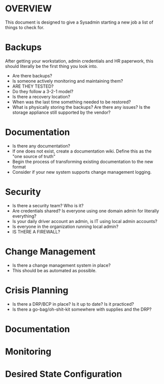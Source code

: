 # OVERVIEW
This document is designed to give a Sysadmin starting a new job a list of things to check for.

# Backups
After getting your workstation, admin credentials and HR paperwork, this should literally be the first thing you look into. 
* Are there backups? 
* Is someone actively monitoring and maintaining them? 
* ARE THEY TESTED?
* Do they follow a 3-2-1 model?
* Is there a recovery location?
* When was the last time something needed to be restored?
* What is physically storing the backups? Are there any issues? Is the storage appliance still supported by the vendor?

# Documentation
* Is there any documentation?
* If one does not exist, create a documentation wiki. Define this as the "one source of truth"
* Begin the process of transforming existing documentation to the new format
* Consider if your new system supports change management logging. 

# Security
* Is there a security team? Who is it?
* Are credentials shared? Is everyone using one domain admin for literally everything?
* Is your daily driver account an admin, is IT using local admin accounts?
* Is everyone in the organization running local admin?
* IS THERE A FIREWALL?

# Change Management
* Is there a change management system in place?
* This should be as automated as possible.

# Crisis Planning
* Is there a DRP/BCP in place? Is it up to date? Is it practiced?
* Is there a go-bag/oh-shit-kit somewhere with supplies and the DRP?

# Documentation

# Monitoring

# Desired State Configuration
